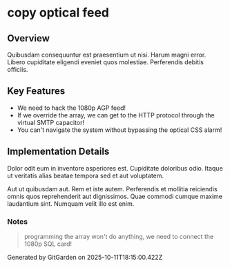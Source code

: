 # copy optical feed

## Overview
Quibusdam consequuntur est praesentium ut nisi. Harum magni error. Libero cupiditate eligendi eveniet quos molestiae. Perferendis debitis officiis.

## Key Features
- We need to hack the 1080p AGP feed!
- If we override the array, we can get to the HTTP protocol through the virtual SMTP capacitor!
- You can't navigate the system without bypassing the optical CSS alarm!

## Implementation Details
Dolor odit eum in inventore asperiores est. Cupiditate doloribus odio. Itaque ut veritatis alias beatae tempora sed et aut voluptatem.
 Aut ut quibusdam aut. Rem et iste autem. Perferendis et mollitia reiciendis omnis quos reprehenderit aut dignissimos. Quae commodi cumque maxime laudantium sint. Numquam velit illo est enim.

### Notes
> programming the array won't do anything, we need to connect the 1080p SQL card!

Generated by GitGarden on 2025-10-11T18:15:00.422Z